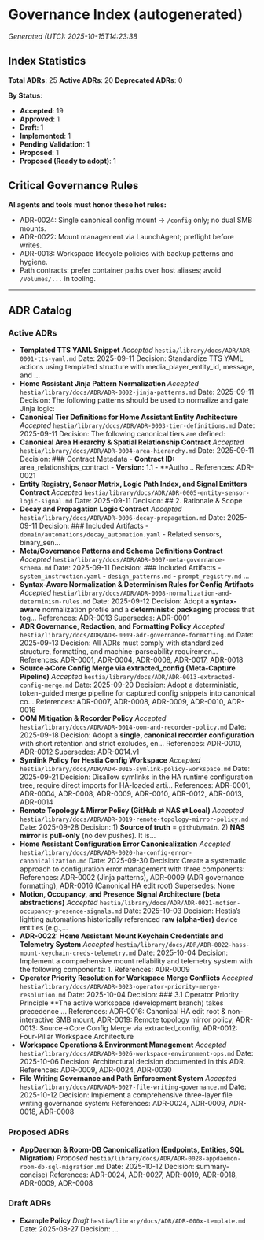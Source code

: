 # Governance Index (autogenerated)

_Generated (UTC): 2025-10-15T14:23:38_

## Index Statistics
**Total ADRs**: 25
**Active ADRs**: 20
**Deprecated ADRs**: 0

**By Status**:
- **Accepted**: 19
- **Approved**: 1
- **Draft**: 1
- **Implemented**: 1
- **Pending Validation**: 1
- **Proposed**: 1
- **Proposed (Ready to adopt)**: 1

## Critical Governance Rules

**AI agents and tools must honor these hot rules:**

- ADR-0024: Single canonical config mount → `/config` only; no dual SMB mounts.
- ADR-0022: Mount management via LaunchAgent; preflight before writes.
- ADR-0018: Workspace lifecycle policies with backup patterns and hygiene.
- Path contracts: prefer container paths over host aliases; avoid `/Volumes/...` in tooling.

---

## ADR Catalog

### Active ADRs

- **Templated TTS YAML Snippet** _Accepted_
  `hestia/library/docs/ADR/ADR-0001-tts-yaml.md`
  Date: 2025-09-11
  Decision: Standardize TTS YAML actions using templated structure with media_player_entity_id, message, and ...
- **Home Assistant Jinja Pattern Normalization** _Accepted_
  `hestia/library/docs/ADR/ADR-0002-jinja-patterns.md`
  Date: 2025-09-11
  Decision: The following patterns should be used to normalize and gate Jinja logic:
- **Canonical Tier Definitions for Home Assistant Entity Architecture** _Accepted_
  `hestia/library/docs/ADR/ADR-0003-tier-definitions.md`
  Date: 2025-09-11
  Decision: The following canonical tiers are defined:
- **Canonical Area Hierarchy & Spatial Relationship Contract** _Accepted_
  `hestia/library/docs/ADR/ADR-0004-area-hierarchy.md`
  Date: 2025-09-11
  Decision: ### Contract Metadata - **Contract ID:** area_relationships_contract - **Version:** 1.1 - **Autho...
  References: ADR-0021
- **Entity Registry, Sensor Matrix, Logic Path Index, and Signal Emitters Contract** _Accepted_
  `hestia/library/docs/ADR/ADR-0005-entity-sensor-logic-signal.md`
  Date: 2025-09-11
  Decision: ## 2. Rationale & Scope
- **Decay and Propagation Logic Contract** _Accepted_
  `hestia/library/docs/ADR/ADR-0006-decay-propagation.md`
  Date: 2025-09-11
  Decision: ### Included Artifacts - `domain/automations/decay_automation.yaml` - Related sensors, binary_sen...
- **Meta/Governance Patterns and Schema Definitions Contract** _Accepted_
  `hestia/library/docs/ADR/ADR-0007-meta-governance-schema.md`
  Date: 2025-09-11
  Decision: ### Included Artifacts - `system_instruction.yaml` - `design_patterns.md` - `prompt_registry.md` ...
- **Syntax-Aware Normalization & Determinism Rules for Config Artifacts** _Accepted_
  `hestia/library/docs/ADR/ADR-0008-normalization-and-determinism-rules.md`
  Date: 2025-09-12
  Decision: Adopt a **syntax-aware** normalization profile and a **deterministic packaging** process that tog...
  References: ADR-0013
  Supersedes: ADR-0001
- **ADR Governance, Redaction, and Formatting Policy** _Accepted_
  `hestia/library/docs/ADR/ADR-0009-adr-governance-formatting.md`
  Date: 2025-09-13
  Decision: All ADRs must comply with standardized structure, formatting, and machine-parseability requiremen...
  References: ADR-0001, ADR-0004, ADR-0008, ADR-0017, ADR-0018
- **Source→Core Config Merge via extracted_config (Meta-Capture Pipeline)** _Accepted_
  `hestia/library/docs/ADR/ADR-0013-extracted-config-merge.md`
  Date: 2025-09-20
  Decision: Adopt a deterministic, token-guided merge pipeline for captured config snippets into canonical co...
  References: ADR-0007, ADR-0008, ADR-0009, ADR-0010, ADR-0016
- **OOM Mitigation & Recorder Policy** _Accepted_
  `hestia/library/docs/ADR/ADR-0014-oom-and-recorder-policy.md`
  Date: 2025-09-18
  Decision: Adopt a **single, canonical recorder configuration** with short retention and strict excludes, en...
  References: ADR-0010, ADR-0012
  Supersedes: ADR-0014.v1
- **Symlink Policy for Hestia Config Workspace** _Accepted_
  `hestia/library/docs/ADR/ADR-0015-symlink-policy-workspace.md`
  Date: 2025-09-21
  Decision: Disallow symlinks in the HA runtime configuration tree, require direct imports for HA-loaded arti...
  References: ADR-0001, ADR-0004, ADR-0008, ADR-0009, ADR-0010, ADR-0012, ADR-0013, ADR-0014
- **Remote Topology & Mirror Policy (GitHub ⇄ NAS ⇄ Local)** _Accepted_
  `hestia/library/docs/ADR/ADR-0019-remote-topology-mirror-policy.md`
  Date: 2025-09-28
  Decision: 1) **Source of truth** = `github/main`. 2) **NAS mirror** is **pull-only** (no dev pushes). It is...
- **Home Assistant Configuration Error Canonicalization** _Accepted_
  `hestia/library/docs/ADR/ADR-0020-ha-config-error-canonicalization.md`
  Date: 2025-09-30
  Decision: Create a systematic approach to configuration error management with three components:
  References: ADR-0002 (Jinja patterns), ADR-0009 (ADR governance formatting), ADR-0016 (Canonical HA edit root)
  Supersedes: None
- **Motion, Occupancy, and Presence Signal Architecture (beta abstractions)** _Accepted_
  `hestia/library/docs/ADR/ADR-0021-motion-occupancy-presence-signals.md`
  Date: 2025-10-03
  Decision: Hestia’s lighting automations historically referenced **raw (alpha-tier)** device entities (e.g.,...
- **ADR-0022: Home Assistant Mount Keychain Credentials and Telemetry System** _Accepted_
  `hestia/library/docs/ADR/ADR-0022-hass-mount-keychain-creds-telemetry.md`
  Date: 2025-10-04
  Decision: Implement a comprehensive mount reliability and telemetry system with the following components: 1.
  References: ADR-0009
- **Operator Priority Resolution for Workspace Merge Conflicts** _Accepted_
  `hestia/library/docs/ADR/ADR-0023-operator-priority-merge-resolution.md`
  Date: 2025-10-04
  Decision: ### 3.1 Operator Priority Principle **The active workspace (development branch) takes precedence ...
  References: ADR-0016: Canonical HA edit root & non-interactive SMB mount, ADR-0019: Remote topology mirror policy, ADR-0013: Source→Core Config Merge via extracted_config, ADR-0012: Four-Pillar Workspace Architecture
- **Workspace Operations & Environment Management** _Accepted_
  `hestia/library/docs/ADR/ADR-0026-workspace-environment-ops.md`
  Date: 2025-10-06
  Decision: Architectural decision documented in this ADR.
  References: ADR-0009, ADR-0024, ADR-0030
- **File Writing Governance and Path Enforcement System** _Accepted_
  `hestia/library/docs/ADR/ADR-0027-file-writing-governance.md`
  Date: 2025-10-12
  Decision: Implement a comprehensive three-layer file writing governance system:
  References: ADR-0024, ADR-0009, ADR-0018, ADR-0008

### Proposed ADRs

- **AppDaemon & Room-DB Canonicalization (Endpoints, Entities, SQL Migration)** _Proposed_
  `hestia/library/docs/ADR/ADR-0028-appdaemon-room-db-sql-migration.md`
  Date: 2025-10-12
  Decision: summary-concise)
  References: ADR-0024, ADR-0027, ADR-0019, ADR-0018, ADR-0009, ADR-0008

### Draft ADRs

- **Example Policy** _Draft_
  `hestia/library/docs/ADR/ADR-000x-template.md`
  Date: 2025-08-27
  Decision: ...
